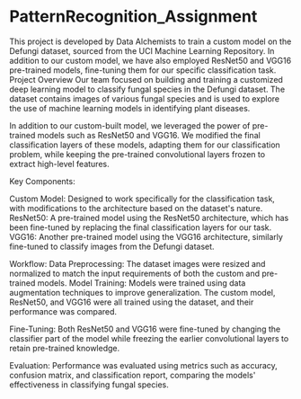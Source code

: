 # PatternRecognition_Assignment
This project is developed by Data Alchemists to train a custom model on the Defungi dataset, sourced from the UCI Machine Learning Repository. In addition to our custom model, we have also employed ResNet50 and VGG16 pre-trained models, fine-tuning them for our specific classification task.
Project Overview
Our team focused on building and training a customized deep learning model to classify fungal species in the Defungi dataset. The dataset contains images of various fungal species and is used to explore the use of machine learning models in identifying plant diseases.

In addition to our custom-built model, we leveraged the power of pre-trained models such as ResNet50 and VGG16. We modified the final classification layers of these models, adapting them for our classification problem, while keeping the pre-trained convolutional layers frozen to extract high-level features.


Key Components:



Custom Model: Designed to work specifically for the classification task, with modifications to the architecture based on the dataset's nature.
ResNet50: A pre-trained model using the ResNet50 architecture, which has been fine-tuned by replacing the final classification layers for our task.
VGG16: Another pre-trained model using the VGG16 architecture, similarly fine-tuned to classify images from the Defungi dataset.


Workflow:
Data Preprocessing: The dataset images were resized and normalized to match the input requirements of both the custom and pre-trained models.
Model Training: Models were trained using data augmentation techniques to improve generalization. The custom model, ResNet50, and VGG16 were all trained using the dataset, and their performance was compared.

Fine-Tuning: Both ResNet50 and VGG16 were fine-tuned by changing the classifier part of the model while freezing the earlier convolutional layers to retain pre-trained knowledge.


Evaluation:
Performance was evaluated using metrics such as accuracy, confusion matrix, and classification report, comparing the models' effectiveness in classifying fungal species.
